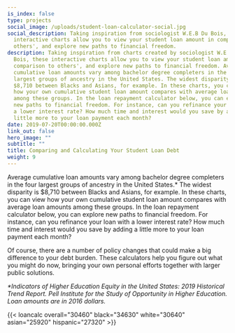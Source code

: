 ```yaml
---
is_index: false
type: projects
social_image: /uploads/student-loan-calculator-social.jpg
social_description: Taking inspiration from sociologist W.E.B Du Bois, these
  interactive charts allow you to view your student loan amount in comparison to
  others', and explore new paths to financial freedom.
description: Taking inspiration from charts created by sociologist W.E.B Du
  Bois, these interactive charts allow you to view your student loan amount in
  comparison to others', and explore new paths to financial freedom. Average
  cumulative loan amounts vary among bachelor degree completers in the four
  largest groups of ancestry in the United States. The widest disparity is
  $8,710 between Blacks and Asians, for example. In these charts, you can view
  how your own cumulative student loan amount compares with average loan amounts
  among these groups. In the loan repayment calculator below, you can explore
  new paths to financial freedom. For instance, can you refinance your loan with
  a lower interest rate? How much time and interest would you save by adding a
  little more to your loan payment each month?
date: 2019-07-20T00:00:00.000Z
link_out: false
hero_image: ""
subtitle: ""
title: Comparing and Calculating Your Student Loan Debt
weight: 9
---
```


Average cumulative loan amounts vary among bachelor degree completers in the four largest groups of ancestry in the United States.* The widest disparity is $8,710 between Blacks and Asians, for example. In these charts, you can view how your own cumulative student loan amount compares with average loan amounts among these groups. In the loan repayment calculator below, you can explore new paths to financial freedom. For instance, can you refinance your loan with a lower interest rate? How much time and interest would you save by adding a little more to your loan payment each month? 

Of course, there are a number of policy changes that could make a big difference to your debt burden. These calculators help you figure out what you might do now, bringing your own personal efforts together with larger public solutions.

<i>*Indicators of Higher Education Equity in the United States: 2019 Historical Trend Report. Pell Institute for the Study of Opportunity in Higher Education. Loan amounts are in 2016 dollars.</i>

{{< loancalc overall="30460" black="34630" white="30640" asian="25920" hispanic="27320" >}}



